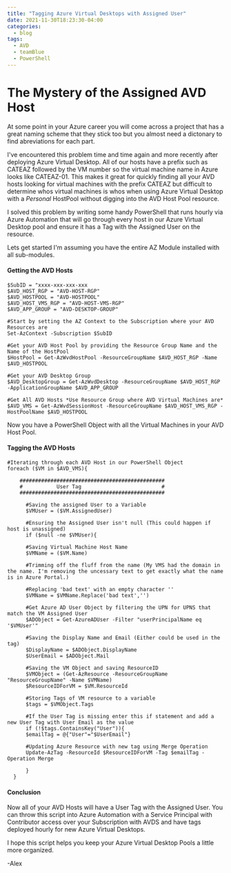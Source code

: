 ```yaml
---
title: "Tagging Azure Virtual Desktops with Assigned User"
date: 2021-11-30T18:23:30-04:00
categories:
  - blog
tags:
  - AVD
  - teamBlue
  - PowerShell
---
```


# The Mystery of the Assigned AVD Host 

At some point in your Azure career you will come across a project that has a great naming scheme that they stick too but you almost need a dictonary to find abreviations for each part.

I've encountered this problem time and time again and more recently after deploying Azure Virtual Desktop. All of our hosts have a prefix such as CATEAZ followed by the VM number so the virtual machine name in Azure looks like CATEAZ-01. This makes it great for quickly finding all your AVD hosts looking for virtual machines with the prefix CATEAZ but difficult to determine whos virtual machines is whos when using Azure Virtual Desktop with a *Personal* HostPool without digging into the AVD Host Pool resource.

I solved this problem by writing some handy PowerShell that runs hourly via Azure Automation that will go through every host in our Azure Virtual Desktop pool and ensure it has a Tag with the Assigned User on the resource.

Lets get started I'm assuming you have the entire AZ Module installed with all sub-modules.

#### Getting the AVD Hosts

```
$SubID = "xxxx-xxx-xxx-xxx
$AVD_HOST_RGP = "AVD-HOST-RGP"
$AVD_HOSTPOOL = "AVD-HOSTPOOL"
$AVD_HOST_VMS_RGP = "AVD-HOST-VMS-RGP"
$AVD_APP_GROUP = "AVD-DESKTOP-GROUP"

#Start by setting the AZ Context to the Subscription where your AVD Resources are
Set-AzContext -Subscription $SubID

#Get your AVD Host Pool by providing the Resource Group Name and the Name of the HostPool
$HostPool = Get-AzWvdHostPool -ResourceGroupName $AVD_HOST_RGP -Name $AVD_HOSTPOOL

#Get your AVD Desktop Group 
$AVD_DesktopGroup = Get-AzWvdDesktop -ResourceGroupName $AVD_HOST_RGP -ApplicationGroupName $AVD_APP_GROUP

#Get All AVD Hosts *Use Resource Group where AVD Virtual Machines are*
$AVD_VMS = Get-AzWvdSessionHost -ResourceGroupName $AVD_HOST_VMS_RGP -HostPoolName $AVD_HOSTPOOL
```

Now you have a PowerShell Object with all the Virtual Machines in your AVD Host Pool. 

#### Tagging the AVD Hosts

```
#Iterating through each AVD Host in our PowerShell Object
foreach ($VM in $AVD_VMS){

    ###############################################
    #           User Tag                          #
    ###############################################

      #Saving the assigned User to a Variable
      $VMUser = ($VM.AssignedUser)
     
      #Ensuring the Assigned User isn't null (This could happen if host is unassigned)
      if ($null -ne $VMUser){
      
      #Saving Virtual Machine Host Name
      $VMName = ($VM.Name)

      #Trimming off the fluff from the name (My VMS had the domain in the name. I'm removing the uncessary text to get exactly what the name is in Azure Portal.)

      #Replacing 'bad text' with an empty character ''
      $VMName = $VMName.Replace('bad text','')
      
      #Get Azure AD User Object by filtering the UPN for UPNS that match the VM Assigned User
      $ADObject = Get-AzureADUser -Filter "userPrincipalName eq '$VMUser'"

      #Saving the Display Name and Email (Either could be used in the tag)
      $DisplayName = $ADObject.DisplayName
      $UserEmail = $ADObject.Mail

      #Saving the VM Object and saving ResourceID
      $VMObject = (Get-AzResource -ResourceGroupName "ResourceGroupName" -Name $VMName)
      $ResourceIDForVM = $VM.ResourceId
 
      #Storing Tags of VM resource to a variable
      $tags = $VMObject.Tags

      #If the User Tag is missing enter this if statement and add a new User Tag with User Email as the value
      if (!$tags.ContainsKey("User")){
      $emailTag = @{"User"="$UserEmail"}

      #Updating Azure Resource with new tag using Merge Operation
      Update-AzTag -ResourceId $ResourceIDForVM -Tag $emailTag -Operation Merge
      
      }
  }

```

#### Conclusion

Now all of your AVD Hosts will have a User Tag with the Assigned User. You can throw this script into Azure Automation with a Service Principal with Contributor access over your Subscription with AVDS and have tags deployed hourly for new Azure Virtual Desktops.

I hope this script helps you keep your Azure Virtual Desktop Pools a little more organized.

-Alex

